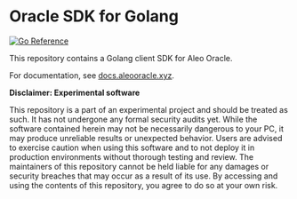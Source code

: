# Oracle SDK for Golang

[![Go Reference](https://pkg.go.dev/badge/github.com/zkportal/aleo-oracle-sdk-go.svg)](https://pkg.go.dev/github.com/zkportal/aleo-oracle-sdk-go)

This repository contains a Golang client SDK for Aleo Oracle.

For documentation, see [docs.aleooracle.xyz](https://docs.aleooracle.xyz).

**Disclaimer: Experimental software**

This repository is a part of an experimental project and should be treated as such. It has not undergone any formal security audits yet.
While the software contained herein may not be necessarily dangerous to your PC, it may produce unreliable results or unexpected behavior.
Users are advised to exercise caution when using this software and to not deploy it in production environments without thorough testing and review.
The maintainers of this repository cannot be held liable for any damages or security breaches that may occur as a result of its use.
By accessing and using the contents of this repository, you agree to do so at your own risk.

